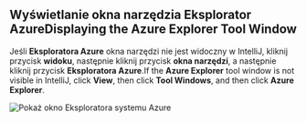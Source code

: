 ## <a name="displaying-the-azure-explorer-tool-window"></a><span data-ttu-id="6f21b-101">Wyświetlanie okna narzędzia Eksplorator Azure</span><span class="sxs-lookup"><span data-stu-id="6f21b-101">Displaying the Azure Explorer Tool Window</span></span>

<span data-ttu-id="6f21b-102">Jeśli **Eksploratora Azure** okna narzędzi nie jest widoczny w IntelliJ, kliknij przycisk **widoku**, następnie kliknij przycisk **okna narzędzi**, a następnie kliknij przycisk **Eksploratora Azure**.</span><span class="sxs-lookup"><span data-stu-id="6f21b-102">If the **Azure Explorer** tool window is not visible in IntelliJ, click **View**, then click **Tool Windows**, and then click **Azure Explorer**.</span></span>

![Pokaż okno Eksploratora systemu Azure](./media/azure-toolkit-for-intellij-show-azure-explorer/show-az-exp-01.png)


